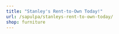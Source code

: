 ```yaml
---
title: "Stanley's Rent-to-Own Today!"
url: /sapulpa/stanleys-rent-to-own-today/
shop: furniture
---
```

